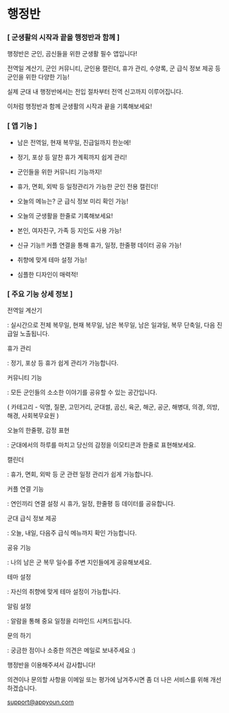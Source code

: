 # 행정반


### [ 군생활의 시작과 끝을 행정반과 함께 ]


행정반은 군인, 곰신들을 위한 군생활 필수 앱입니다!

전역일 계산기, 군인 커뮤니티, 군인용 캘린더, 휴가 관리, 수양록, 군 급식 정보 제공 등 군인을 위한 다양한 기능!

실제 군대 내 행정반에서는 전입 절차부터 전역 신고까지 이루어집니다.

이처럼 행정반과 함께 군생활의 시작과 끝을 기록해보세요!



### [ 앱 기능 ]

* 남은 전역일, 현재 복무일, 진급일까지 한눈에!

* 정기, 포상 등 알찬 휴가 계획까지 쉽게 관리!

* 군인들을 위한 커뮤니티 기능까지!

* 휴가, 면회, 외박 등 일정관리가 가능한 군인 전용 캘린더!

* 오늘의 메뉴는? 군 급식 정보 미리 확인 가능!

* 오늘의 군생활을 한줄로 기록해보세요!

* 본인, 여자친구, 가족 등 지인도 사용 가능!

* 신규 기능!! 커플 연결을 통해 휴가, 일정, 한줄평 데이터 공유 가능!

* 취향에 맞게 테마 설정 가능!

* 심플한 디자인이 매력적!


### [ 주요 기능 상세 정보 ]


전역일 계산기

: 실시간으로 전체 복무일, 현재 복무일, 남은 복무일, 남은 일과일, 복무 단축일, 다음 진급일 노출됩니다.


휴가 관리

: 정기, 포상 등 휴가 쉽게 관리가 가능합니다.


커뮤니티 기능

: 모든 군인들의 소소한 이야기를 공유할 수 있는 공간입니다.

( 카테고리 - 익명, 질문, 고민거리, 군대썰, 곰신, 육군, 해군, 공군, 해병대, 의경, 의방, 해경, 사회복무요원 )


오늘의 한줄평, 감정 표현

: 군대에서의 하루를 마치고 당신의 감정을 이모티콘과 한줄로 표현해보세요.


캘린더

: 휴가, 면회, 외박 등 군 관련 일정 관리가 쉽게 가능합니다.


커플 연결 기능

: 연인끼리 연결 설정 시 휴가, 일정, 한줄평 등 데이터를 공유합니다.


군대 급식 정보 제공

: 오늘, 내일, 다음주 급식 메뉴까지 확인 가능합니다.


공유 기능

: 나의 남은 군 복무 일수를 주변 지인들에게 공유해보세요.


테마 설정

: 자신의 취향에 맞게 테마 설정이 가능합니다.


알림 설정

: 알람을 통해 중요 일정을 리마인드 시켜드립니다.


문의 하기

: 궁금한 점이나 소중한 의견은 메일로 보내주세요 :)


행정반을 이용해주셔서 감사합니다!

의견이나 문의할 사항을 이메일 또는 평가에 남겨주시면 좀 더 나은 서비스를 위해 개선하겠습니다.


support@appyoun.com
